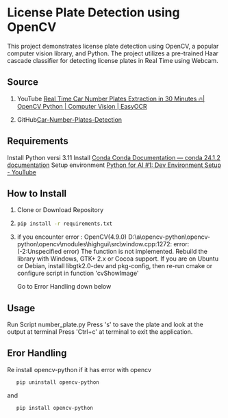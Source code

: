 # License Plate Detection using OpenCV
This project demonstrates license plate detection using OpenCV, a popular computer vision library, and Python. The project utilizes a pre-trained Haar cascade classifier for detecting license plates in Real Time using Webcam.

## Source
1. YouTube [Real Time Car Number Plates Extraction in 30 Minutes 🔥| OpenCV Python | Computer Vision | EasyOCR](https://www.youtube.com/watch?v=ltpnWBBT7NI&t=344s)

2. GitHub[Car-Number-Plates-Detection](https://github.com/entbappy/Car-Number-Plates-Detection)

## Requirements

Install Python versi 3.11
Install [Conda Conda Documentation — conda 24.1.2 documentation](https://docs.conda.io/projects/conda/en/stable/)
Setup environment [Python for AI #1: Dev Environment Setup - YouTube](https://www.youtube.com/watch?v=yTJxDzqo4fQ)

## How to Install

1. Clone or Download Repository
2. ```bash
   pip install -r requirements.txt
   ```
3. if you encounter error :
   OpenCV(4.9.0) D:\a\opencv-python\opencv-python\opencv\modules\highgui\src\window.cpp:1272: error: (-2:Unspecified error) The function is not implemented. Rebuild the library with Windows, GTK+ 2.x or Cocoa support. If you are on Ubuntu or Debian, install libgtk2.0-dev and pkg-config, then re-run cmake or configure script in function 'cvShowImage'

   Go to Error Handling down below

## Usage
Run Script number_plate.py
Press 's' to save the plate and look at the output at terminal
Press 'Ctrl+c' at terminal to exit the application.

## Eror Handling
Re install opencv-python if it has error with opencv

```bash
   pip uninstall opencv-python
   ```
   and
```bash
   pip install opencv-python
   ```
